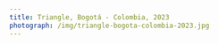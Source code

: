 ```yaml
---
title: Triangle, Bogotá - Colombia, 2023
photograph: /img/triangle-bogota-colombia-2023.jpg
---
```


